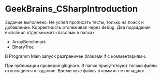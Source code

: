 # GeekBrains_CSharpIntroduction
Задание выполнено. Не успел прописать тесты, только на поиск и добавление. Корректность отслеживал через debug.
Два подзадания выполнил отдельнымит классами в папках
- ArrayBenchmark
- BinaryTree

В Programm Main запуск разграничен блоками if с комментариями.

При публикации проверил gitignore. В папке присутствуют только файлы относящиеся к заданию. Временные файлы в коммит не попадают.